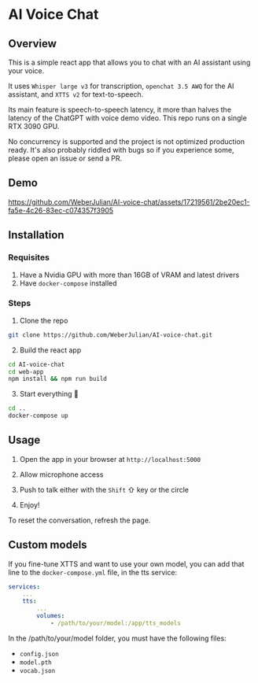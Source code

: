 # AI Voice Chat

## Overview

This is a simple react app that allows you to chat with an AI assistant using your voice.

It uses `Whisper large v3` for transcription, `openchat 3.5 AWQ` for the AI assistant, and `XTTS v2` for text-to-speech.

Its main feature is speech-to-speech latency, it more than halves the latency of the ChatGPT with voice demo video.
This repo runs on a single RTX 3090 GPU. 

No concurrency is supported and the project is not optimized production ready. It's also probably riddled with bugs so if you experience some, please open an issue or send a PR.

## Demo

https://github.com/WeberJulian/AI-voice-chat/assets/17219561/2be20ec1-fa5e-4c26-83ec-c074357f3905

## Installation

### Requisites
1. Have a Nvidia GPU with more than 16GB of VRAM and latest drivers
2. Have `docker-compose` installed

### Steps
1. Clone the repo

```bash
git clone https://github.com/WeberJulian/AI-voice-chat.git
```

2. Build the react app

```bash
cd AI-voice-chat
cd web-app
npm install && npm run build
```

3. Start everything 🚀

```bash
cd ..
docker-compose up
```

## Usage

1. Open the app in your browser at `http://localhost:5000`

2. Allow microphone access

3. Push to talk either with the `Shift` ⇧ key or the circle

4. Enjoy!

To reset the conversation, refresh the page.

## Custom models

If you fine-tune XTTS and want to use your own model, you can add that line to the `docker-compose.yml` file, in the tts service:

```yml
services:
    ...
    tts:
        ...
        volumes:
            - /path/to/your/model:/app/tts_models
```

In the /path/to/your/model folder, you must have the following files:
- `config.json`
- `model.pth`
- `vocab.json`

